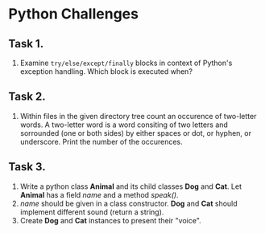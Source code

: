 # Python Challenges
## Task 1.
1. Examine `try/else/except/finally` blocks in context of Python's exception handling.
Which block is executed when?

## Task 2.
1. Within files in the given directory tree count an occurence of two-letter words. A two-letter word is
a word consiting of two letters and sorrounded (one or both sides) by either spaces or dot, or hyphen, or underscore.
Print the number of the occurences.

## Task 3.
1. Write a python class **Animal** and its child classes **Dog** and **Cat**. Let **Animal** has a field *name* and a method *speak()*. 
1. *name* should be given in a class constructor. **Dog** and **Cat** should implement different sound (return a string).
1. Create **Dog** and **Cat** instances to present their "voice".

